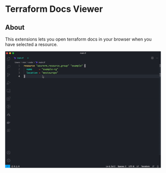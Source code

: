 # Terraform Docs Viewer

## About

This extensions lets you open terraform docs in your browser when you have selected a resource.

![Example](example.gif)
